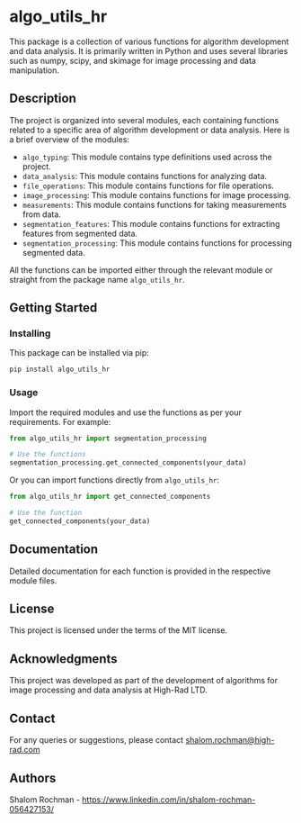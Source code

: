 # algo_utils_hr

This package is a collection of various functions for algorithm development and data analysis.
It is primarily written in Python and uses several libraries such as numpy, scipy, and skimage for image processing and data manipulation.

## Description

The project is organized into several modules, each containing functions related to a specific area of algorithm development or data analysis. Here is a brief overview of the modules:

- `algo_typing`: This module contains type definitions used across the project.
- `data_analysis`: This module contains functions for analyzing data.
- `file_operations`: This module contains functions for file operations.
- `image_processing`: This module contains functions for image processing.
- `measurements`: This module contains functions for taking measurements from data.
- `segmentation_features`: This module contains functions for extracting features from segmented data.
- `segmentation_processing`: This module contains functions for processing segmented data.

All the functions can be imported either through the relevant module or straight from the package name `algo_utils_hr`.

## Getting Started

### Installing

This package can be installed via pip:

```bash
pip install algo_utils_hr
```

### Usage

Import the required modules and use the functions as per your requirements. For example:

```python
from algo_utils_hr import segmentation_processing

# Use the functions
segmentation_processing.get_connected_components(your_data)
```

Or you can import functions directly from `algo_utils_hr`:

```python
from algo_utils_hr import get_connected_components

# Use the function
get_connected_components(your_data)
```

## Documentation

Detailed documentation for each function is provided in the respective module files.

## License
This project is licensed under the terms of the MIT license.

## Acknowledgments
This project was developed as part of the development of algorithms for image processing and data analysis at
High-Rad LTD.

## Contact
For any queries or suggestions, please contact shalom.rochman@high-rad.com

## Authors
Shalom Rochman - https://www.linkedin.com/in/shalom-rochman-056427153/
